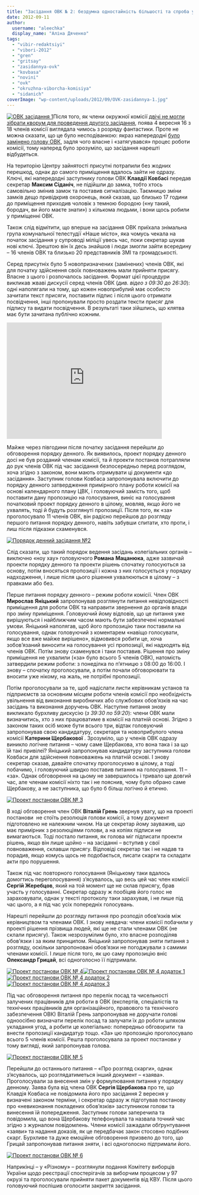```yaml
---
title: "Засідання ОВК № 2: бездумна одностайність більшості та спроба усунути заступника голови"
date: 2012-09-11
author: 
  username: "aleechka"
  display_name: "Аліна Дяченко"
tags: 
  - "vibir-redaktsiyi"
  - "vibori-2012"
  - "gren"
  - "gritsay"
  - "zasidannya-ovk"
  - "kovbasa"
  - "novini"
  - "ovk"
  - "okruzhna-viborcha-komisiya"
  - "sidanich"
coverImage: "wp-content/uploads/2012/09/OVK-zasidannya-1.jpg"
---
```


[![](https://mpz.brovary.org/wp-content/uploads/2012/09/OVK-zasidannya-1.jpg "ОВК засідання 1")](https://mpz.brovary.org/wp-content/uploads/2012/09/OVK-zasidannya-1.jpg)Після того, як члени окружної комісії [двічі не могли зібрати кворум для проведення другого засідання](https://mpz.brovary.org/hto-i-navishho-sabotuvav-robotu-okruzhnoyi-viborchoyi-komisiyi-u-brovarah/), поява 4 вересня 16 з 18 членів комісії виглядала чимось з розряду фантастики. Проте не можна сказати, що це було несподіванкою: якраз напередодні [було замінено голову ОВК](https://mpz.brovary.org/u-skladi-brovarskoyi-okruzhnoyi-viborchoyi-komisiyi-shist-zamin-ta-noviy-golova/), задля чого власне і «затягувався» процес роботи комісії, тому наперед було зрозуміло, що засідання нарешті відбудеться.

На територію Центру зайнятості присутні потрапили без жодних перешкод, однак до самого приміщення вдалось зайти не одразу. Ключі, які напередодні заступнику голови ОВК **Клавдії Ковбасі** передав секретар **Максим Сіданіч**, не підійшли до замка, тобто хтось самовільно змінив замок та поставив сигналізацію. Таємницю зміни замків дещо привідкрив охоронець, який сказав, що близько 17 години до приміщення приходив чоловік з темною бородою («ну такий, бородач, ви його маєте знати») з кількома людьми, і вони щось робили у приміщенні ОВК.

Також слід відмітити, що вперше на засідання ОВК приїхала знімальна група комунальної телестудії «Наше місто», яка чомусь чекала на початок засідання у супроводі міліції увесь час, поки секретар шукав нові ключі. Зрештою він їх десь знайшов і люди змогли зайти всередину – 16 членів ОВК та близько 20 представників ЗМІ та громадськості.

Серед присутніх було 5 новопризначених (замінених) членів ОВК, які для початку здійснення своїх повноважень мали прийняти присягу. Власне з цього і розпочалось засідання. Формат цієї процедури викликав жваві дискусії серед членів ОВК (_див. відео з 09:30 до 26:30_): одні наполягали на тому, що кожен новоприбулий має особисто зачитати текст присяги, поставити підпис і після цього отримати посвідчення, інші пропонували просто роздати тексти присяг для підпису та видати посвідчення. В результаті таки зійшлись, що клятва має бути зачитана публічно кожним.

<iframe src="https://www.youtube.com/embed/yXhJ4xawiTs" frameborder="0" width="420" height="315"></iframe>

Майже через півгодини після початку засідання перейшли до обговорення порядку денного. Як виявилось, проект порядку денного досі не був розданий членам комісії, та й проекти постанов потрапляли до рук членів ОВК під час засідання безпосередньо перед розглядом, хоча згідно з законом, вони мають отримувати ці документи «до засідання». Заступник голови Ковбаса запропонувала включити до порядку денного затвердження примірного плану роботи комісії на основі календарного плану ЦВК, і головуючий замість того, щоб поставити дану пропозицію на голосування, виніс на голосування початковий проект порядку денного в цілому, мовляв, якщо його не ухвалять, тоді й будуть розглянуті пропозиції. Після того, як «за» проголосувало 11 членів ОВК, він радісно перейшов до розгляду першого питання порядку денного, навіть забувши спитати, хто проти, і лиш після підказки схаменувся.

[![](https://mpz.brovary.org/wp-content/uploads/2012/09/Poryadok-denniy-zasidannya----2.jpg "Порядок денний засідання №2")](https://mpz.brovary.org/wp-content/uploads/2012/09/Poryadok-denniy-zasidannya----2.jpg)

Слід сказати, що такий порядок ведення засідань колегіальних органів – виключно «ноу хау» головуючого **Романа** **Мацанюка**, адже зазвичай проекти порядку денного та проекти рішень спочатку голосуються за основу, потім вносяться пропозиції і кожна з них голосується у порядку надходження, і лише після цього рішення ухвалюються в цілому – з правками або без.

Перше питання порядку денного – режим роботи комісії. Член ОВК **Мирослав** **Яніцький** запропонував розглянути питання невідповідності приміщення для роботи ОВК та направити звернення до органів влади про зміну приміщення. Головуючий йому відповів, що це питання уже вирішуються і найближчим часом мають бути забезпечені нормальні умови. Яніцький наполягав, щоб його пропозицію таки поставили на голосування, однак головуючий з коментарем «навіщо голосувати, якщо все вже майже вирішено», відмовився робити це, хоча зобов’язаний виносити на голосування усі пропозиції, які надходять від членів ОВК. Потім знову схаменувся і таки поставив. Рішення про зміну приміщення не ухвалили («за» було всього 5 членів ОВК), натомість затвердили режим роботи: з понеділка по п’ятницю з 08:00 до 16:00. І знову – спочатку проголосували, а потім почали обговорювати та вносити уже нікому, на жаль, не потрібні пропозиції.

Потім проголосували за те, щоб надіслати листи керівникам установ та підприємств за основним місцем роботи членів комісії про необхідність увільнення від виконання виробничих або службових обов’язків на час засідань та виконання доручень ОВК. Наступне питання знову викликало бурхливу дискусію (_з 39:30 по 59:20_): члени ОВК мали визначитись, хто з них працюватиме в комісії на платній основі. Згідно з законом таких осіб може бути всього три, відтак головуючий запропонував свою кандидатуру, секретаря та новоприбулого члена комісії **Катерини Щербакової** . Зрозуміло, що у членів ОВК одразу виникло логічне питання – чому саме Щербакова, хто вона така і за що їй такі привілеї? Яніцький запропонував кандидатуру заступника голови Ковбаси для здійснення повноважень на платній основі. І знову секретар сказав, давайте спочатку проголосуємо в цілому, а тоді побачимо, і головуючий швидко поставив питання на голосування. 11 – «за». Однак обговорення на цьому не завершилось і тривало ще довгий час, але членам комісії ніхто так і не пояснив, чому було обрано саме Щербакову, а не заступника, що було б більш логічно й етично.

[![](https://mpz.brovary.org/wp-content/uploads/2012/09/Proekt-postanovi-OVK-----3.jpg "Проект постанови ОВК № 3")](https://mpz.brovary.org/wp-content/uploads/2012/09/Proekt-postanovi-OVK-----3.jpg)

В ході обговорення член ОВК **Віталій Грень** звернув увагу, що на проекті постанови  не стоїть резолюція голови комісії, а тому документ підготовлено не належним чином. На це секретар йому зауважив, що має примірник з резолюціями голови, а на копіях підписи не вимагаються. Тоді постало питання, як голова міг підписати проекти рішень, якщо він лише щойно – на засіданні – вступив у свої повноваження, склавши присягу. Відповіді секретар так і не надав та порадив, якщо комусь щось не подобається, писати скарги та складати акти про порушення.

Також під час повторного голосування (Яніцькому таки вдалось домогтись переголосування) з’ясувалось, що весь цей час член комісії **Сергій Жеребцов**, який на той момент ще не склав присягу, брав участь у голосуванні. Секретар одразу ж пообіцяв його голос не зараховувати, однак у тексті протоколу таки зарахував, і не лише під час цього, а я під час усіх попередніх голосувань.

Нарешті перейшли до розгляду питання про розподіл обов’язків між керівництвом та членами ОВК. І знову невдача: члени комісії побачили у проекті рішення прізвища людей, які ще не стали членами ОВК (не склали присягу). Також незрозумілим було, хто власне розподіляв обов’язки і за яким принципом. Яніцький запропонував зняти питання з розгляду, оскільки запропоновані обов’язки не погоджували з самими членами комісії. І лише після того, як цю саму пропозицію вніс **Олександр Грицай**, всі одноголосно її підтримали.

[![](https://mpz.brovary.org/wp-content/uploads/2012/09/Proekt-postanovi-OVK-----4.jpg "Проект постанови ОВК № 4")](https://mpz.brovary.org/wp-content/uploads/2012/09/Proekt-postanovi-OVK-----4.jpg)[![](https://mpz.brovary.org/wp-content/uploads/2012/09/Proekt-postanovi-OVK-----4-dodatok-1.jpg "Проект постанови ОВК № 4 додаток 1")](https://mpz.brovary.org/wp-content/uploads/2012/09/Proekt-postanovi-OVK-----4-dodatok-1.jpg)[![](https://mpz.brovary.org/wp-content/uploads/2012/09/Proekt-postanovi-OVK-----4-dodatok-2.jpg "Проект постанови ОВК № 4 додаток 2")](https://mpz.brovary.org/wp-content/uploads/2012/09/Proekt-postanovi-OVK-----4-dodatok-2.jpg)[![](https://mpz.brovary.org/wp-content/uploads/2012/09/Proekt-postanovi-OVK-----4-dodatok-3.jpg "Проект постанови ОВК № 4 додаток 3")](https://mpz.brovary.org/wp-content/uploads/2012/09/Proekt-postanovi-OVK-----4-dodatok-3.jpg)

Під час обговорення питання про перелік посад та чисельності залучених працівників для роботи в ОВК (експертів, спеціалістів та технічних працівників для організаційного, правового та технічного забезпечення ОВК) Віталій Грень запропонував не доручати голові одноосібно визначати перелік посад та залучати їх до роботи шляхом укладання угод, а робити це колегіально: попередньо обговорити  та внести пропозиції кандидатур тощо. «За» цю пропозицію проголосувало всього 5 членів комісії. Решта проголосувала за проект постанови у тому вигляді, який запропонував голова.

[![](https://mpz.brovary.org/wp-content/uploads/2012/09/Proekt-postanovi-OVK-----5.jpg "Проект постанови ОВК № 5")](https://mpz.brovary.org/wp-content/uploads/2012/09/Proekt-postanovi-OVK-----5.jpg)

Перейшли до останнього питання – «Про розгляд скарги», однак з’ясувалось, що розглядатиметься інший документ – «заява». Проголосували за внесення змін у формулювання питання у порядку денному. Заява була від члена ОВК **Сергія Щербакова** про те, що Клавдія Ковбаса не повідомила його про засідання 2 вересня у визначені законом терміни, і секретар одразу ж підготував постанову про «невиконання покладених обов’язків» заступником голови та винесення їй попередження. Заступник голови заперечила та повідомила, що вона Щербакову телефонувала та назвала точний час згідно з журналом повідомлень. Члени комісії зажадали обґрунтування «заяви» та надання доказів, як це передбачає закон стосовно подібних скарг. Бурхливе та дуже емоційне обговорення призвело до того, що Грицай запропонував питання зняти, і всі одноголосно підтримали його.

[![](https://mpz.brovary.org/wp-content/uploads/2012/09/Proekt-postanovi-OVK-----6.jpg "Проект постанови ОВК № 6")](https://mpz.brovary.org/wp-content/uploads/2012/09/Proekt-postanovi-OVK-----6.jpg)

Наприкінці – у «Різному» – розглянули подання Комітету виборців України щодо реєстрації спостерігачів за виборчим процесом у 97 окрузі та проголосували прийняти пакет документів від КВУ. Після цього головуючий поспішив оголосити закриття засідання.
